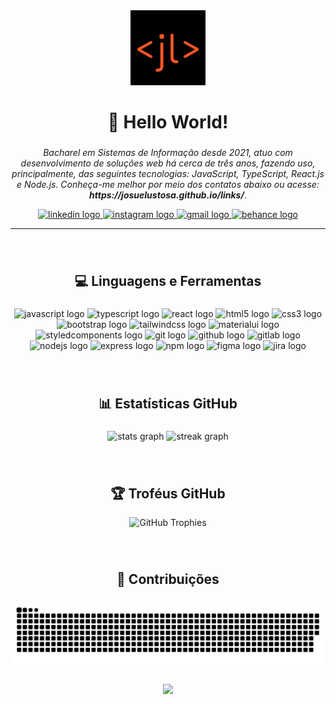 <div align="center">
    <img src="favicon-josuelustosa.svg" height="120" alt="Josué Lustosa Logo"/>
</div>

<h1 align="center">👋 Hello World!</h1>

###

<p align="center">
    <i>Bacharel em Sistemas de Informação desde 2021, atuo com desenvolvimento de soluções web há cerca de três anos, fazendo uso, principalmente, das seguintes tecnologias: JavaScript, TypeScript, React.js e Node.js. Conheça-me melhor por meio dos contatos abaixo ou acesse: <strong>https://josuelustosa.github.io/links/</strong></i>.
</p>

<div align="center">
  <a href="https://linkedin.com/in/josue-lustosa" target="_blank">
    <img src="https://img.shields.io/static/v1?message=LinkedIn&logo=linkedin&label=&color=0077B5&logoColor=white&labelColor=&style=for-the-badge" height="32" alt="linkedin logo"/>
  </a>
  <a href="https://instagram.com/josuelustosa" target="_blank">
    <img src="https://img.shields.io/static/v1?message=Instagram&logo=instagram&label=&color=E4405F&logoColor=white&labelColor=&style=for-the-badge" height="32" alt="instagram logo"/>
  </a>
  <a href="mailto:josuelustosa.job@gmail.com?subject=Ol%C3%A1,%20Josu%C3%A9%20Lustosa" target="_blank">
    <img src="https://img.shields.io/static/v1?message=Gmail&logo=gmail&label=&color=D14836&logoColor=white&labelColor=&style=for-the-badge" height="32" alt="gmail logo"/>
  </a>
  <a href="https://www.behance.net/josuelustosa" target="_blank">
    <img src="https://img.shields.io/static/v1?message=Behance&logo=behance&label=&color=1769ff&logoColor=white&labelColor=&style=for-the-badge" height="32" alt="behance logo"/>
  </a>
</div>

<hr />

###
</br>

<h2 align="center">💻 Linguagens e Ferramentas</h2>

###

<div align="center">
    <img src="https://skillicons.dev/icons?i=js" height="36" alt="javascript logo"/>
    <img src="https://skillicons.dev/icons?i=ts" height="36" alt="typescript logo"/>
    <img src="https://skillicons.dev/icons?i=react" height="36" alt="react logo"/>
    <img src="https://skillicons.dev/icons?i=html" height="36" alt="html5 logo"/>
    <img src="https://skillicons.dev/icons?i=css" height="36" alt="css3 logo"/>
    <img src="https://skillicons.dev/icons?i=bootstrap" height="36" alt="bootstrap logo"/>
    <img src="https://skillicons.dev/icons?i=tailwind" height="36" alt="tailwindcss logo"/>
    <img src="https://skillicons.dev/icons?i=materialui" height="36" alt="materialui logo"/>
    <img src="https://skillicons.dev/icons?i=styledcomponents" height="36" alt="styledcomponents logo"/>
    <img src="https://skillicons.dev/icons?i=git" height="36" alt="git logo"/>
    <img src="https://skillicons.dev/icons?i=github" height="36" alt="github logo"/>
    <img src="https://skillicons.dev/icons?i=gitlab" height="36" alt="gitlab logo"/>
    <img src="https://cdn.jsdelivr.net/gh/devicons/devicon/icons/nodejs/nodejs-original.svg" height="36" alt="nodejs logo" title="Nodejs"/>
    <img src="https://skillicons.dev/icons?i=express" height="36" alt="express logo" title="Express"/>
    <img src="https://cdn.simpleicons.org/npm/CB3837" height="36" alt="npm logo" title="NPM"/>
    <img src="https://skillicons.dev/icons?i=figma" height="36" alt="figma logo" title="Figma"/>
    <img src="https://cdn.jsdelivr.net/gh/devicons/devicon/icons/jira/jira-original.svg" height="36" alt="jira logo" title="Jira"/>
</div>

###
</br>

<h2 align="center">📊 Estatísticas GitHub</h2>

###

<div align="center">
  <img src="https://github-readme-stats.vercel.app/api?username=josuelustosa&hide_title=false&hide_rank=true&show_icons=true&include_all_commits=true&count_private=true&disable_animations=false&theme=slateorange&locale=pt-br&hide_border=true&order=1" height="160" alt="stats graph"/>
<!-- Linguagens mais utilizadas -->
<!--   <img src="https://github-readme-stats.vercel.app/api/top-langs?username=josuelustosa&locale=pt-br&hide_title=false&layout=compact&card_width=320&langs_count=10&theme=slateorange&hide_border=true&order=2" height="160" alt="languages graph"/> -->
  <img src="https://streak-stats.demolab.com?user=josuelustosa&locale=pt-br&mode=weekly&theme=slateorange&hide_border=true&border_radius=5&date_format=M j[, Y]&order=3" height="160" alt="streak graph"/>
</div>

###
</br>

<h2 align="center">🏆 Troféus GitHub</h2>

<div align="center">
    <img src="https://github-profile-trophy.vercel.app/?username=josuelustosa&theme=onedark&no-frame=true&no-bg=false&margin-w=4" alt="GitHub Trophies"/>
</div>

###
</br>

<h2 align="center">🐍 Contribuições</h2>

###

<div align="center">
    <img src="https://raw.githubusercontent.com/josuelustosa/josuelustosa/output/snake.svg" alt="Snake animation" align="center"/>
</div>

###

<div align="center">
  <img src="https://visitor-badge.laobi.icu/badge?page_id=josuelustosa.josuelustosa&left_color=dimgray&right_color=orangered"/>
</div>
